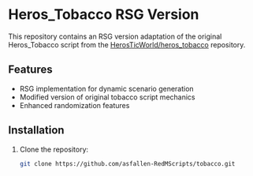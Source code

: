 # Heros_Tobacco RSG Version



This repository contains an RSG version adaptation of the original Heros_Tobacco script from the [HerosTicWorld/heros_tobacco](https://github.com/HerosTicWorld/heros_tobacco) repository.

## Features

- RSG implementation for dynamic scenario generation
- Modified version of original tobacco script mechanics
- Enhanced randomization features

## Installation

1. Clone the repository:
   ```bash
   git clone https://github.com/asfallen-RedMScripts/tobacco.git
